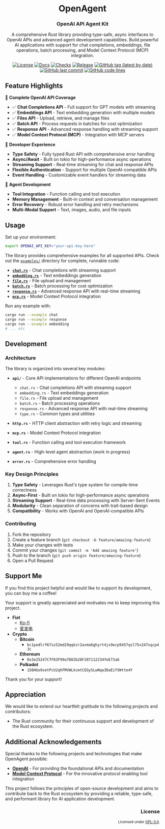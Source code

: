 <div align="center">

# OpenAgent

### OpenAI API Agent Kit

A comprehensive Rust library providing type-safe, async interfaces to OpenAI APIs and advanced agent development capabilities. Build powerful AI applications with support for chat completions, embeddings, file operations, batch processing, and Model Context Protocol (MCP) integration.

[![License](https://img.shields.io/badge/License-GPLv3-blue.svg)](https://www.gnu.org/licenses/gpl-3.0)
[![Docs](https://img.shields.io/docsrs/openagent)](https://docs.rs/openagent)
[![Checks](https://github.com/hack-ink/openagent/actions/workflows/rust.yml/badge.svg?branch=main)](https://github.com/hack-ink/openagent/actions/workflows/rust.yml)
[![Release](https://github.com/hack-ink/openagent/actions/workflows/release.yml/badge.svg)](https://github.com/hack-ink/openagent/actions/workflows/release.yml)
[![GitHub tag (latest by date)](https://img.shields.io/github/v/tag/hack-ink/openagent)](https://github.com/hack-ink/openagent/tags)
[![GitHub last commit](https://img.shields.io/github/last-commit/hack-ink/openagent?color=red&style=plastic)](https://github.com/hack-ink/openagent)
[![GitHub code lines](https://tokei.rs/b1/github/hack-ink/openagent)](https://github.com/hack-ink/openagent)
</div>

## Feature Highlights

🚀 **Complete OpenAI API Coverage**

- ✅ **Chat Completions API** - Full support for GPT models with streaming
- ✅ **Embeddings API** - Text embedding generation with multiple models
- ✅ **Files API** - Upload, retrieve, and manage files
- ✅ **Batch API** - Process requests in batches for cost optimization
- ✅ **Response API** - Advanced response handling with streaming support
- ✅ **Model Context Protocol (MCP)** - Integration with MCP servers

🔧 **Developer Experience**

- **Type Safety** - Fully typed Rust API with comprehensive error handling
- **Async/Await** - Built on tokio for high-performance async operations
- **Streaming Support** - Real-time streaming for chat and response APIs
- **Flexible Authentication** - Support for multiple OpenAI-compatible APIs
- **Event Handling** - Customizable event handlers for streaming data

🎯 **Agent Development**

- **Tool Integration** - Function calling and tool execution
- **Memory Management** - Built-in context and conversation management
- **Error Recovery** - Robust error handling and retry mechanisms
- **Multi-Modal Support** - Text, images, audio, and file inputs

## Usage

Set up your environment:

```bash
export OPENAI_API_KEY="your-api-key-here"
```

The library provides comprehensive examples for all supported APIs. Check out the [`examples/`](examples/) directory for complete, runnable code:

- **[`chat.rs`](examples/chat.rs)** - Chat completions with streaming support
- **[`embedding.rs`](examples/embedding.rs)** - Text embeddings generation
- **[`file.rs`](examples/file.rs)** - File upload and management
- **[`batch.rs`](examples/batch.rs)** - Batch processing for cost optimization
- **[`response.rs`](examples/response.rs)** - Advanced response API with real-time streaming
- **[`mcp.rs`](examples/mcp.rs)** - Model Context Protocol integration

Run any example with:

```bash
cargo run --example chat
cargo run --example response
cargo run --example embedding
# ... etc
```

## Development

### Architecture

The library is organized into several key modules:

- **`api/`** - Core API implementations for different OpenAI endpoints
  - `chat.rs` - Chat completions API with streaming support
  - `embedding.rs` - Text embeddings generation
  - `file.rs` - File upload and management
  - `batch.rs` - Batch processing operations
  - `response.rs` - Advanced response API with real-time streaming
  - `type.rs` - Common types and utilities

- **`http.rs`** - HTTP client abstraction with retry logic and streaming
- **`mcp.rs`** - Model Context Protocol integration
- **`tool.rs`** - Function calling and tool execution framework
- **`agent.rs`** - High-level agent abstraction (work in progress)
- **`error.rs`** - Comprehensive error handling

### Key Design Principles

1. **Type Safety** - Leverages Rust's type system for compile-time correctness
2. **Async-First** - Built on tokio for high-performance async operations
3. **Streaming Support** - Real-time data processing with Server-Sent Events
4. **Modularity** - Clean separation of concerns with trait-based design
5. **Compatibility** - Works with OpenAI and OpenAI-compatible APIs

### Contributing

1. Fork the repository
2. Create a feature branch (`git checkout -b feature/amazing-feature`)
3. Make your changes with tests
4. Commit your changes (`git commit -m 'Add amazing feature'`)
5. Push to the branch (`git push origin feature/amazing-feature`)
6. Open a Pull Request

## Support Me

If you find this project helpful and would like to support its development, you can buy me a coffee!

Your support is greatly appreciated and motivates me to keep improving this project.

- **Fiat**
  - [Ko-fi](https://ko-fi.com/hack_ink)
  - [爱发电](https://afdian.com/a/hack_ink)
- **Crypto**
  - **Bitcoin**
    - `bc1pedlrf67ss52md29qqkzr2avma6ghyrt4jx9ecp9457qsl75x247sqcp43c`
  - **Ethereum**
    - `0x3e25247CfF03F99a7D83b28F207112234feE73a6`
  - **Polkadot**
    - `156HGo9setPcU2qhFMVWLkcmtCEGySLwNqa3DaEiYSWtte4Y`

Thank you for your support!

## Appreciation

We would like to extend our heartfelt gratitude to the following projects and contributors:

- The Rust community for their continuous support and development of the Rust ecosystem.

## Additional Acknowledgements

Special thanks to the following projects and technologies that make OpenAgent possible:

- **[OpenAI](https://openai.com/)** - For providing the foundational APIs and documentation
- **[Model Context Protocol](https://modelcontextprotocol.io/)** - For the innovative protocol enabling tool integration

This project follows the principles of open-source development and aims to contribute back to the Rust ecosystem by providing a reliable, type-safe, and performant library for AI application development.

<div align="right">

### License

<sup>Licensed under [GPL-3.0](LICENSE).</sup>
</div>
